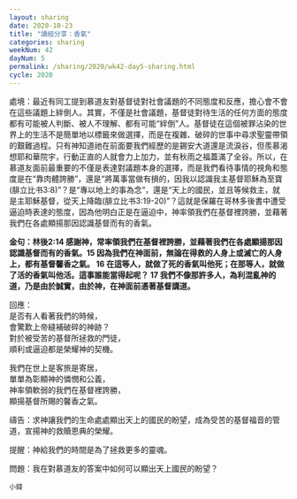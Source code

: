 ```yaml
---
layout: sharing
date: 2020-10-23
title: "讀經分享：香氣"
categories: sharing
weekNum: 42
dayNum: 5
permalink: /sharing/2020/wk42-day5-sharing.html
cycle: 2020
---
```


處境：最近有同工提到慕道友對基督徒對社會議題的不同態度和反應，擔心會不會在這些議題上絆倒人。其實，不僅是社會議題，基督徒對待生活的任何方面的態度都有可能被人判斷、被人不理解、都有可能“絆倒”人。基督徒在這個被罪沾染的世界上的生活不是簡單地以標籤來做選擇，而是在複雜、破碎的世事中尋求聖靈帶領的艱難過程。只有神知道祂在前面要我們經歷的是錫安大道還是流淚谷，但羨慕渴想耶和華院宇，行動正直的人就會力上加力，並有秋雨之福蓋滿了全谷。所以，在慕道友面前最重要的不僅是表達對議題本身的選擇，而是我們看待事情的視角和態度是在“靠肉體誇勝”，還是“將萬事當做有損的，因我以認識我主基督耶穌為至寶(腓立比书3:8)”？是“專以地上的事為念”，還是“天上的國民，並且等候救主，就是主耶穌基督，從天上降臨(腓立比书3:19-20)”？這就是保羅在哥林多後書中遭受逼迫時表達的態度，因為他明白正是在逼迫中，神率領我們在基督裡誇勝，並藉著我們在各處顯揚那因認識基督而有的香氣。  

**金句：林後2:14 感謝神，常率領我們在基督裡誇勝，並藉著我們在各處顯揚那因認識基督而有的香氣。15 因為我們在神面前，無論在得救的人身上或滅亡的人身上，都有基督馨香之氣。 16 在這等人，就做了死的香氣叫他死；在那等人，就做了活的香氣叫他活。這事誰能當得起呢？ 17 我們不像那許多人，為利混亂神的道，乃是由於誠實，由於神，在神面前憑著基督講道。**  

回應：  
是否有人看著我們的時候，  
會驚歎上帝縫補破碎的神跡？  
對於被受苦的基督所拯救的門徒，  
順利或逼迫都是榮耀神的契機。  

我們在世上是客旅是寄居，  
單單為彰顯神的憐憫和公義，  
神率領軟弱的我們在基督裡誇勝，  
顯揚基督所賜的馨香之氣。  

禱告：求神讓我們的生命處處顯出天上的國民的盼望，成為受苦的基督福音的管道，宣揚神的救贖恩典的榮耀。  

提醒：神給我們的時間是為了拯救更多的靈魂。  

問題：我在對慕道友的答案中如何可以顯出天上國民的盼望？  

`小錢`
